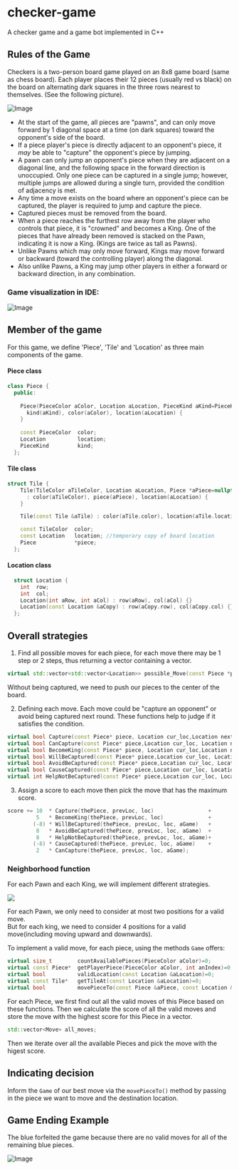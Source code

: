 # checker-game
A checker game and a game bot implemented in C++

## Rules of the Game

Checkers is a two-person board game played on an 8x8 game board (same as chess board). Each player places their 12 pieces (usually red vs black) on the board on alternating dark squares in the three rows nearest to themselves. (See the following picture).

![Image](checkers.png)

- At the start of the game, all pieces are "pawns", and can only move forward by 1 diagonal space at a time (on dark squares) toward the opponent's side of the board.
- If a piece player's piece is directly adjacent to an opponent's piece, it _may_ be able to "capture" the opponent's piece by jumping. 
- A pawn can only jump an opponent's piece when they are adjacent on a diagonal line, and the following space in the forward direction is unoccupied. Only one piece can be captured in a single jump; however, multiple jumps are allowed during a single turn, provided the condition of adjacency is met.
- Any time a move exists on the board where an opponent's piece can be captured, the player is required to jump and capture the piece.  
- Captured pieces must be removed from the board.
- When a piece reaches the furthest row away from the player who controls that piece, it is "crowned" and becomes a King. One of the pieces that have already been removed is stacked on the Pawn, indicating it is now a King. (Kings are twice as tall as Pawns).
- Unlike Pawns which may only move forward, Kings may move forward or backward (toward the controlling player) along the diagonal.
- Also unlike Pawns, a King may jump other players in either a forward or backward direction, in any combination.

### Game visualization in IDE:
![Image](visualize.jpg)


## Member of the game
For this game, we define 'Piece', 'Tile' and 'Location' as three main components of the game.   

#### Piece class
```cpp
class Piece {
  public:
    
    Piece(PieceColor aColor, Location aLocation, PieceKind aKind=PieceKind::pawn) :
      kind(aKind), color(aColor), location(aLocation) {
    }
   
    const PieceColor  color;
    Location          location;
    PieceKind         kind;
  };
```

#### Tile class
```cpp
struct Tile {
    Tile(TileColor aTileColor, Location aLocation, Piece *aPiece=nullptr)
      : color(aTileColor), piece(aPiece), location(aLocation) {
    }

    Tile(const Tile &aTile) : color(aTile.color), location(aTile.location), piece(nullptr) {}

    const TileColor  color;
    const Location   location; //temporary copy of board location
    Piece            *piece;    
  };
```

#### Location class
```cpp
  struct Location {
    int  row;
    int  col;
    Location(int aRow, int aCol) : row(aRow), col(aCol) {}
    Location(const Location &aCopy) : row(aCopy.row), col(aCopy.col) {}
  };
```

## Overall strategies     
1.	Find all possible moves for each piece, for each move there may be 1 step or 2 steps, thus returning a vector containing a vector.
```cpp
virtual std::vector<std::vector<Location>> possible_Move(const Piece *piece,Game &aGame);
```
Without being captured, we need to push our pieces to the center of the board.    

2.	Defining each move. Each move could be "capture an opponent" or avoid being captured next round. These functions help to judge if it satisfies the condition.

```cpp
virtual bool Capture(const Piece* piece, Location cur_loc,Location next_loc);
virtual bool CanCapture(const Piece* piece,Location cur_loc, Location next_loc, Game &aGame);        
virtual bool BecomeKing(const Piece* piece, Location cur_loc,Location next_loc);
virtual bool WillBeCaptured(const Piece* piece,Location cur_loc, Location next_loc, Game &aGame);
virtual bool AvoidBeCaptured(const Piece* piece,Location cur_loc, Location next_loc, Game &aGame);
virtual bool CauseCaptured(const Piece* piece,Location cur_loc, Location next_loc, Game &aGame);
virtual int HelpNotBeCaptured(const Piece* piece,Location cur_loc, Location next_loc, Game &aGame);
```

3.	Assign a score to each move then pick the move that has the maximum score.  
```cpp
score += 10  * Capture(thePiece, prevLoc, loc)                 +
         5   * BecomeKing(thePiece, prevLoc, loc)              +
        (-8) * WillBeCaptured(thePiece, prevLoc, loc, aGame)   +
         8   * AvoidBeCaptured(thePiece, prevLoc, loc, aGame)  +
         8   * HelpNotBeCaptured(thePiece, prevLoc, loc, aGame)+
        (-8) * CauseCaptured(thePiece, prevLoc, loc, aGame)    +
         2   * CanCapture(thePiece, prevLoc, loc, aGame);
```
    

### Neighborhood function
For each Pawn and each King, we will implement different strategies.      

![](./pawn.png)     
                       
For each Pawn, we only need to consider at most two positions for a valid move.      
But for each king, we need to consider 4 positions for a valid move(including moving upward and downwards).    
      
To implement a valid move, for each piece, using the methods `Game` offers:
```cpp
virtual size_t        countAvailablePieces(PieceColor aColor)=0;
virtual const Piece*  getPlayerPiece(PieceColor aColor, int anIndex)=0;
virtual bool          validLocation(const Location &aLocation)=0;
virtual const Tile*   getTileAt(const Location &aLocation)=0;
virtual bool          movePieceTo(const Piece &aPiece, const Location &aLocation)=0;
```     
For each Piece, we first find out all the valid moves of this Piece based on these functions. Then we calculate the score of all the valid moves and store the move with the highest score for this Piece in a vector.
```cpp
std::vector<Move> all_moves;
```   
Then we iterate over all the available Pieces and pick the move with the higest score.   

## Indicating decision
Inform the `Game` of our best move via the `movePieceTo()` method by passing in the piece we want to move and the destination location.

## Game Ending Example
The blue forfeited the game because there are no valid moves for all of the remaining blue pieces.

![Image](ending.jpg)
